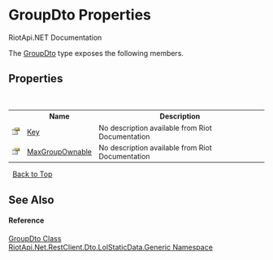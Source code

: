 # GroupDto Properties
RiotApi.NET Documentation 

The <a href="7986f066-10bf-5ff9-447b-694ff7c6bb0b">GroupDto</a> type exposes the following members.


## Properties
&nbsp;<table><tr><th></th><th>Name</th><th>Description</th></tr><tr><td>![Public property](media/pubproperty.gif "Public property")</td><td><a href="062e9217-a87d-d76d-d41b-2b79691844f0">Key</a></td><td>
No description available from Riot Documentation</td></tr><tr><td>![Public property](media/pubproperty.gif "Public property")</td><td><a href="ca044bc2-bf30-411c-9a19-e5d489b1e58a">MaxGroupOwnable</a></td><td>
No description available from Riot Documentation</td></tr></table>&nbsp;
<a href="#groupdto-properties">Back to Top</a>

## See Also


#### Reference
<a href="7986f066-10bf-5ff9-447b-694ff7c6bb0b">GroupDto Class</a><br /><a href="304beb8e-603a-7dd9-9522-85c438524038">RiotApi.Net.RestClient.Dto.LolStaticData.Generic Namespace</a><br />